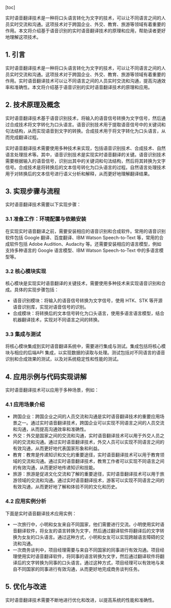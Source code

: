 
[toc]                    
                
                
实时语音翻译技术是一种将口头语言转化为文字的技术，可以让不同语言之间的人员实时交流和沟通。这项技术对于跨国企业、外交、教育、旅游等领域有着重要的作用。本文将介绍基于语音识别的实时语音翻译技术的原理和应用，帮助读者更好地理解这项技术。

## 1. 引言

实时语音翻译技术是一种将口头语言转化为文字的技术，可以让不同语言之间的人员实时交流和沟通。这项技术对于跨国企业、外交、教育、旅游等领域有着重要的作用。实时语音翻译技术可以让不同语言之间的人员实时交流和沟通，提高沟通效率和准确性。本文将介绍基于语音识别的实时语音翻译技术的原理和应用。

## 2. 技术原理及概念

实时语音翻译技术基于语音识别技术，将输入的语音信号转换为文字信号，然后通过合成技术将文字转化为口头语言。语音识别技术用于提取语音信号中的关键词和句法结构，从而实现语音到文字的转换。合成技术用于将文字转化为口头语言，从而完成翻译过程。

实时语音翻译技术需要使用多种技术来实现，包括语音识别技术、合成技术、自然语言处理技术等。其中，语音识别技术是实现实时语音翻译的关键。语音识别技术需要根据输入的语音信号，识别出其中的关键词和句法结构，然后将其转换为文字信号。合成技术是将转换后的文本信号转化为口头语言的过程。自然语言处理技术用于对转换后的文本信号进行语义分析和解释，从而更好地理解翻译结果。

## 3. 实现步骤与流程

实时语音翻译技术需要以下实现步骤：

### 3.1 准备工作：环境配置与依赖安装

在实现实时语音翻译之前，需要安装相应的语音识别和合成软件。常用的语音识别软件包括 Google 翻译、百度翻译、IBM Watson Speech-to-Text 等，常用的合成软件包括 Adobe Audition、Audacity 等。还需要安装相应的语言模型，例如支持多种语言的 Google 语言模型、IBM Watson Speech-to-Text 中的多语言模型等。

### 3.2 核心模块实现

核心模块是实现实时语音翻译的关键技术，需要使用多种技术来实现语音识别和合成。具体的实现步骤包括：

- 语音识别模块：将输入的语音信号转换为文字信号，使用 HTK、STK 等开源语音识别库，实现对语音信号的识别。
- 合成模块：将转换后的文本信号转化为口头语言，使用多语言语言模型，结合机器翻译技术，实现对不同语言之间的转换。

### 3.3 集成与测试

将核心模块集成到实时语音翻译系统中，需要进行集成与测试。集成包括将核心模块与相应的后端API 集成，以实现数据的读取与处理。测试包括对不同语言的语音识别和合成效果的测试，以及对系统稳定性和性能的测试。

## 4. 应用示例与代码实现讲解

实时语音翻译技术可以应用于多种场景，例如：

### 4.1 应用场景介绍

- 跨国企业：跨国企业之间的人员交流和沟通是实时语音翻译技术的重要应用场景之一。通过实时语音翻译技术，跨国企业可以实现不同语言之间的人员交流和沟通，从而提高沟通效率和准确性。
- 外交：外交是国家之间的交流和沟通，实时语音翻译技术可以用于外交人员之间的交流和沟通。通过实时语音翻译技术，外交人员可以实现不同语言之间的有效沟通，从而更好地代表国家形象和利益。
- 教育：教育是传递知识和文化的重要途径，实时语音翻译技术可以用于教育领域的交流和沟通。通过实时语音翻译技术，教育工作者可以实现不同语言之间的有效沟通，从而更好地传递知识和技能。
- 旅游：旅游是促进文化交流和了解的重要途径，实时语音翻译技术可以用于旅游领域的交流和沟通。通过实时语音翻译技术，游客可以实现不同语言之间的有效沟通，从而更好地了解和体验不同的文化和历史。

### 4.2 应用实例分析

下面是实时语音翻译技术应用实例：

- 一次旅行中，小明和女友来自不同国家，他们需要进行交流。小明使用实时语音翻译软件，将女友的语言转换为文字，然后通过翻译软件将翻译后的文字转换为女友的口头语言。通过这种方式，小明和女友可以实现跨越语言障碍的交流和沟通。
- 一次商务谈判中，项目经理需要与来自不同国家的同事进行有效沟通。项目经理使用实时语音翻译软件，将同事的语言转换为文字，然后通过翻译软件将翻译后的文字转换为同事的口头语言。通过这种方式，项目经理可以有效地与来自不同国家的同事进行有效沟通，从而更好地完成商务谈判任务。

## 5. 优化与改进

实时语音翻译技术需要不断地进行优化和改进，以提高系统的性能和准确性。

